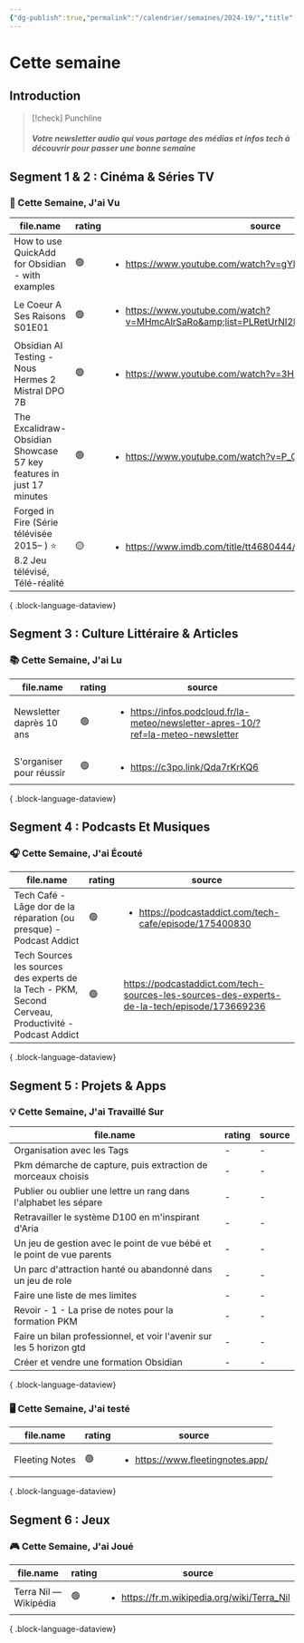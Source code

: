 ```yaml
---
{"dg-publish":true,"permalink":"/calendrier/semaines/2024-19/","title":"Cette semaine"}
---
```



# Cette semaine

## Introduction

> [!check] Punchline
> ##### Votre newsletter audio qui vous partage des médias et infos tech à découvrir pour passer une bonne semaine



## Segment 1 & 2 : Cinéma & Séries TV

### 🍿 Cette Semaine, J'ai Vu

| file.name                                                                 | rating | source                                                                                                    |
| ------------------------------------------------------------------------- | ------ | --------------------------------------------------------------------------------------------------------- |
| How to use QuickAdd for Obsidian - with examples                          | 🟢     | <ul><li>https://www.youtube.com/watch?v=gYK3VDQsZJo</li></ul>                                             |
| Le Coeur A Ses Raisons S01E01                                             | 🟢     | <ul><li>https://www.youtube.com/watch?v=MHmcAlrSaRo&amp;list=PLRetUrNI2Rc0AH2A94bDi0EzltK3I7pVQ</li></ul> |
| Obsidian AI Testing - Nous Hermes 2 Mistral DPO 7B                        | 🟢     | <ul><li>https://www.youtube.com/watch?v=3HDN60texis</li></ul>                                             |
| The Excalidraw-Obsidian Showcase 57 key features in just 17 minutes       | 🟢     | <ul><li><https://www.youtube.com/watch?v=P_Q6avJGoWI></li></ul>                                           |
| Forged in Fire (Série télévisée 2015– ) ⭐ 8.2  Jeu télévisé, Télé-réalité | 🟡     | <ul><li>https://www.imdb.com/title/tt4680444/?ref_=fn_al_tt_1</li></ul>                                   |

{ .block-language-dataview}

## Segment 3 : Culture Littéraire & Articles

### 📚 Cette Semaine, J'ai Lu

| file.name                | rating | source                                                                                            |
| ------------------------ | ------ | ------------------------------------------------------------------------------------------------- |
| Newsletter daprès 10 ans | 🟢     | <ul><li>https://infos.podcloud.fr/la-meteo/newsletter-apres-10/?ref=la-meteo-newsletter</li></ul> |
| S'organiser pour réussir | 🟢     | <ul><li>https://c3po.link/Qda7rKrKQ6</li></ul>                                                    |

{ .block-language-dataview}

## Segment 4 : Podcasts Et Musiques

### 🎧 Cette Semaine, J'ai Écouté

| file.name                                                                                             | rating | source                                                                                      |
| ----------------------------------------------------------------------------------------------------- | ------ | ------------------------------------------------------------------------------------------- |
| Tech Café - Lâge dor de la réparation (ou presque) - Podcast Addict                                   | 🟢     | <ul><li>https://podcastaddict.com/tech-cafe/episode/175400830</li></ul>                     |
| Tech Sources  les sources des experts de la Tech - PKM, Second Cerveau, Productivité - Podcast Addict | 🟢     | https://podcastaddict.com/tech-sources-les-sources-des-experts-de-la-tech/episode/173669236 |

{ .block-language-dataview}

## Segment 5 : Projets & Apps

### 💡 Cette Semaine, J'ai Travaillé Sur

| file.name                                                              | rating | source |
| ---------------------------------------------------------------------- | ------ | ------ |
| Organisation avec les Tags                                             | \-     | \-     |
| Pkm démarche de capture, puis extraction de morceaux choisis           | \-     | \-     |
| Publier ou oublier une lettre un rang dans l'alphabet les sépare       | \-     | \-     |
| Retravailler le système D100 en m'inspirant d'Aria                     | \-     | \-     |
| Un jeu de gestion avec le point de vue bébé et le point de vue parents | \-     | \-     |
| Un parc d'attraction hanté ou abandonné dans un jeu de role            | \-     | \-     |
| Faire une liste de mes limites                                         | \-     | \-     |
| Revoir - 1 - La prise de notes pour la formation PKM                   | \-     | \-     |
| Faire un bilan professionnel, et voir l'avenir sur les 5 horizon gtd   | \-     | \-     |
| Créer et vendre une formation Obsidian                                 | \-     | \-     |

{ .block-language-dataview}

### 🖥 Cette Semaine, J'ai testé

| file.name      | rating | source                                           |
| -------------- | ------ | ------------------------------------------------ |
| Fleeting Notes | 🟢     | <ul><li>https://www.fleetingnotes.app/</li></ul> |

{ .block-language-dataview}

## Segment 6 : Jeux

### 🎮 Cette Semaine, J'ai Joué

| file.name             | rating | source                                                      |
| --------------------- | ------ | ----------------------------------------------------------- |
| Terra Nil — Wikipédia | 🟢     | <ul><li>https://fr.m.wikipedia.org/wiki/Terra_Nil</li></ul> |

{ .block-language-dataview}
